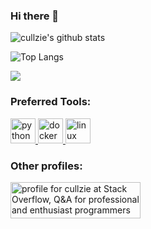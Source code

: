 ### Hi there 👋

<p align="left">
  
  ![cullzie's github stats](https://github-readme-stats.vercel.app/api?username=cullzie&show_icons=true&theme=dracula)
  
  ![Top Langs](https://github-readme-stats.vercel.app/api/top-langs/?username=cullzie&layout=compact&theme=dracula)
  
  <img src="https://visitor-badge.laobi.icu/badge?page_id=cullzie"/>   
</p>

<h3 align="left">Preferred Tools:</h3>
<p align="left">
  <a href="https://www.python.org" target="_blank">
    <img src="https://www.vectorlogo.zone/logos/python/python-icon.svg" alt="python" width="40" height="40"/>
  </a>
  <a href="https://www.docker.com" target="_blank"> 
    <img src="https://www.vectorlogo.zone/logos/docker/docker-icon.svg" alt="docker" width="40" height="40"/>
  </a>
  <a href="https://www.linux.org/" target="_blank">
    <img src="https://www.vectorlogo.zone/logos/linux/linux-icon.svg" alt="linux" width="40" height="40"/> 
  </a>
</p>

<h3 align="left">Other profiles:</h3>
<p align="left">
  <a href="https://stackoverflow.com/users/6657098/cullzie"><img src="https://stackoverflow.com/users/flair/6657098.png" width="208" height="58" alt="profile for cullzie at Stack Overflow, Q&amp;A for professional and enthusiast programmers" title="profile for cullzie at Stack Overflow, Q&amp;A for professional and enthusiast programmers">
  </a>
</p>


<!--
**cullzie/cullzie** is a ✨ _special_ ✨ repository because its `README.md` (this file) appears on your GitHub profile.

Here are some ideas to get you started:

- 🔭 I’m currently working on ...
- 🌱 I’m currently learning ...
- 👯 I’m looking to collaborate on ...
- 🤔 I’m looking for help with ...
- 💬 Ask me about ...
- 📫 How to reach me: ...
- 😄 Pronouns: ...
- ⚡ Fun fact: ...

-->
